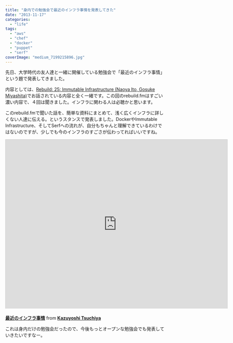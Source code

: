 ```yaml
---
title: "身内での勉強会で最近のインフラ事情を発表してきた"
date: "2013-11-17"
categories: 
  - "life"
tags: 
  - "aws"
  - "chef"
  - "docker"
  - "puppet"
  - "serf"
coverImage: "medium_7199215896.jpg"
---
```


先日、大学時代の友人達と一緒に開催している勉強会で「最近のインフラ事情」という題で発表してきました。

内容としては、[Rebuild: 25: Immutable Infrastructure (Naoya Ito, Gosuke Miyashita)](http://rebuild.fm/25/)でお話されている内容と全く一緒です。この回のrebuild.fmはすごい濃い内容で、４回は聞きました。インフラに関わる人は必聴かと思います。

このrebuild.fmで聞いた話を、簡単な資料にまとめて、浅く広くインフラに詳しくない人達に伝える。というスタンスで発表しました。DockerやImmutable Infrastructure、そしてSerfへの流れが、自分もちゃんと理解できているわけではないのですが、少しでも今のインフラのすごさが伝わってればいいですね。

<iframe src="http://www.slideshare.net/slideshow/embed_code/28336604" width="700" height="532" frameborder="0" marginwidth="0" marginheight="0" scrolling="no" style="border:1px solid #CCC;border-width:1px 1px 0;margin-bottom:5px" allowfullscreen></iframe>

**[最近のインフラ事情](https://www.slideshare.net/TsuchiKazu/2013-infrastructure-28336604 "最近のインフラ事情")** from **[Kazuyoshi Tsuchiya](http://www.slideshare.net/TsuchiKazu)**

これは身内だけの勉強会だったので、今後もっとオープンな勉強会でも発表していきたいですなー。

